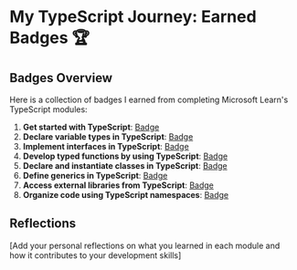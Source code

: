 # My TypeScript Journey: Earned Badges 🏆

## Badges Overview

Here is a collection of badges I earned from completing Microsoft Learn's TypeScript modules:

1. **Get started with TypeScript**: [Badge](https://learn.microsoft.com/en-us/users/nicholaskaliganoff-9189/achievements/fzuyvtax)
2. **Declare variable types in TypeScript**: [Badge](https://learn.microsoft.com/en-us/users/nicholaskaliganoff-9189/achievements/ptzjyb84)
3. **Implement interfaces in TypeScript**: [Badge](https://learn.microsoft.com/api/achievements/share/en-us/NicholasKaliganoff-9189/FZU4U6YX?sharingId=9657CC53C6A45970)
4. **Develop typed functions by using TypeScript**: [Badge](https://learn.microsoft.com/api/achievements/share/en-us/NicholasKaliganoff-9189/BLMH4SMD?sharingId=9657CC53C6A45970)
5. **Declare and instantiate classes in TypeScript**: [Badge](https://learn.microsoft.com/api/achievements/share/en-us/NicholasKaliganoff-9189/3XL4Q63H?sharingId=9657CC53C6A45970)
6. **Define generics in TypeScript**: [Badge](https://learn.microsoft.com/api/achievements/share/en-us/NicholasKaliganoff-9189/9NSD7LZU?sharingId=9657CC53C6A45970)
7. **Access external libraries from TypeScript**: [Badge](https://learn.microsoft.com/api/achievements/share/en-us/NicholasKaliganoff-9189/8R6LAUDW?sharingId=9657CC53C6A45970)
8. **Organize code using TypeScript namespaces**: [Badge](https://learn.microsoft.com/api/achievements/share/en-us/NicholasKaliganoff-9189/UF5CCTD3?sharingId=9657CC53C6A45970)

## Reflections

[Add your personal reflections on what you learned in each module and how it contributes to your development skills]